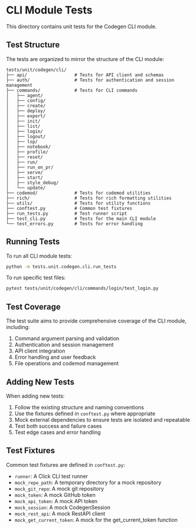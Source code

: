 # CLI Module Tests

This directory contains unit tests for the Codegen CLI module.

## Test Structure

The tests are organized to mirror the structure of the CLI module:

```
tests/unit/codegen/cli/
├── api/                  # Tests for API client and schemas
├── auth/                 # Tests for authentication and session management
├── commands/             # Tests for CLI commands
│   ├── agent/
│   ├── config/
│   ├── create/
│   ├── deploy/
│   ├── expert/
│   ├── init/
│   ├── list/
│   ├── login/
│   ├── logout/
│   ├── lsp/
│   ├── notebook/
│   ├── profile/
│   ├── reset/
│   ├── run/
│   ├── run_on_pr/
│   ├── serve/
│   ├── start/
│   ├── style_debug/
│   └── update/
├── codemod/              # Tests for codemod utilities
├── rich/                 # Tests for rich formatting utilities
├── utils/                # Tests for utility functions
├── conftest.py           # Common test fixtures
├── run_tests.py          # Test runner script
├── test_cli.py           # Tests for the main CLI module
└── test_errors.py        # Tests for error handling
```

## Running Tests

To run all CLI module tests:

```bash
python -m tests.unit.codegen.cli.run_tests
```

To run specific test files:

```bash
pytest tests/unit/codegen/cli/commands/login/test_login.py
```

## Test Coverage

The test suite aims to provide comprehensive coverage of the CLI module, including:

1. Command argument parsing and validation
2. Authentication and session management
3. API client integration
4. Error handling and user feedback
5. File operations and codemod management

## Adding New Tests

When adding new tests:

1. Follow the existing structure and naming conventions
2. Use the fixtures defined in `conftest.py` where appropriate
3. Mock external dependencies to ensure tests are isolated and repeatable
4. Test both success and failure cases
5. Test edge cases and error handling

## Test Fixtures

Common test fixtures are defined in `conftest.py`:

- `runner`: A Click CLI test runner
- `mock_repo_path`: A temporary directory for a mock repository
- `mock_git_repo`: A mock git repository
- `mock_token`: A mock GitHub token
- `mock_api_token`: A mock API token
- `mock_session`: A mock CodegenSession
- `mock_rest_api`: A mock RestAPI client
- `mock_get_current_token`: A mock for the get_current_token function


